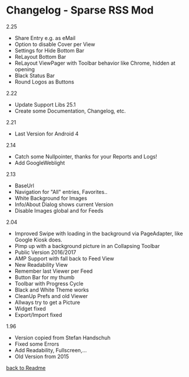 Changelog - Sparse RSS Mod
==========================

2.25
* Share Entry e.g. as eMail
* Option to disable Cover per View
* Settings for Hide Bottom Bar
* ReLayout Bottom Bar
* ReLayout ViewPager with Toolbar behavior like Chrome, hidden at opening
* Black Status Bar
* Round Logos as Buttons

2.22
* Update Support Libs 25.1
* Create some Documentation, Changelog, etc.

2.21
* Last Version for Android 4

2.14 
* Catch some Nullpointer, thanks for your Reports and Logs!
* Add GoogleWeblight	

2.13
* BaseUrl
* Navigation for "All" entries, Favorites..
* White Background for Images
* Info/About Dialog shows current Version
* Disable Images global and for Feeds

2.04
* Improved Swipe with loading in the background via PageAdapter, like Google Kiosk does.
* Pimp up with a background picture in an Collapsing Toolbar
* Public Version 2016/2017
* AMP Support with fall back to Feed View
* New Readability View
* Remember last Viewer per Feed
* Button Bar for my thumb
* Toolbar with Progress Cycle
* Black and White Theme works
* CleanUp Prefs and old Viewer
* Allways try to get a Picture
* Widget fixed
* Export/Import fixed

1.96
* Version copied from Stefan Handschuh
* Fixed some Errors
* Add Readability, Fullscreen,...
* Old Version from 2015
  

[back to Readme](..//README.md)



